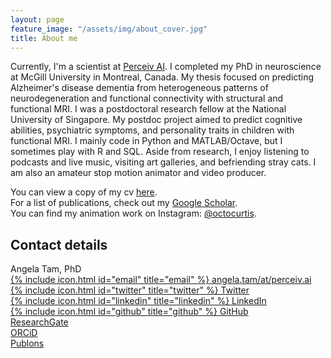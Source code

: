 ```yaml
---
layout: page
feature_image: "/assets/img/about_cover.jpg"
title: About me
---
```


Currently, I'm a scientist at [Perceiv AI](https://perceiv.ai). I completed my PhD in neuroscience at McGill University in Montreal, Canada. My thesis focused on predicting Alzheimer's disease dementia from heterogeneous patterns of neurodegeneration and functional connectivity with structural and functional MRI. I was a postdoctoral research fellow at the National University of Singapore. My postdoc project aimed to predict cognitive abilities, psychiatric symptoms, and personality traits in children with functional MRI. I mainly code in Python and MATLAB/Octave, but I sometimes play with R and SQL. Aside from research, I enjoy listening to podcasts and live music, visiting art galleries, and befriending stray cats. I am also an amateur stop motion animator and video producer.

You can view a copy of my cv [here](https://github.com/angela-tam/cv/blob/master/resume_angela_tam.pdf).<br/>
For a list of publications, check out my [Google Scholar](https://scholar.google.ca/citations?user=XExd2eQAAAAJ&hl=en).<br/>
You can find my animation work on Instagram: [@octocurtis](https://www.instagram.com/octocurtis).

## Contact details
Angela Tam, PhD<br/>
[{% include icon.html id="email" title="email" %} angela.tam/at/perceiv.ai](mailto:angela.tam@perceiv.ai)<br/>
[{% include icon.html id="twitter" title="twitter" %} Twitter](https://twitter.com/angelatamtweets/)<br/>
[{% include icon.html id="linkedin" title="linkedin" %} LinkedIn](https://www.linkedin.com/in/angela-tam-2054813b/)<br/>
[{% include icon.html id="github" title="github" %} GitHub](https://github.com/angela-tam)<br/>
[ResearchGate](https://www.researchgate.net/profile/Angela_Tam3)<br/>
[ORCiD](https://orcid.org/0000-0001-6752-5707)<br/>
[Publons](https://publons.com/researcher/317335/angela-tam/)
